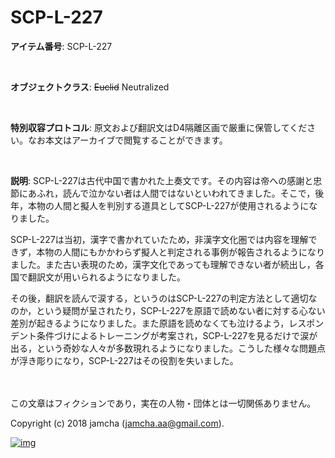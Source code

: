 # SCP-L-227

**アイテム番号**: SCP-L-227  

<br>  

**オブジェクトクラス**: <del>Euclid</del> Neutralized  

<br>  

**特別収容プロトコル**: 原文および翻訳文はD4隔離区画で厳重に保管してください。なお本文はアーカイブで閲覧することができます。  

<br>  

**説明**: SCP-L-227は古代中国で書かれた上奏文です。その内容は帝への感謝と忠節にあふれ，読んで泣かない者は人間ではないといわれてきました。そこで，後年，本物の人間と擬人を判別する道具としてSCP-L-227が使用されるようになりました。  

SCP-L-227は当初，漢字で書かれていたため，非漢字文化圏では内容を理解できず，本物の人間にもかかわらず擬人と判定される事例が報告されるようになりました。また古い表現のため，漢字文化であっても理解できない者が続出し，各国で翻訳文が用いられるようになりました。  

その後，翻訳を読んで涙する，というのはSCP-L-227の判定方法として適切なのか，という疑問が呈されたり，SCP-L-227を原語で読めない者に対する心ない差別が起きるようになりました。また原語を読めなくても泣けるよう，レスポンデント条件づけによるトレーニングが考案され，SCP-L-227を見るだけで涙が出る，という奇妙な人々が多数現れるようになりました。こうした様々な問題点が浮き彫りになり，SCP-L-227はその役割を失いました。  

<br>  
<br>  
この文章はフィクションであり，実在の人物・団体とは一切関係ありません。  

Copyright (c) 2018 jamcha (jamcha.aa@gmail.com).  

[![img](http://i.creativecommons.org/l/by-sa/4.0/88x31.png)](http://creativecommons.org/licenses/by-sa/4.0/deed)